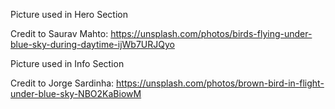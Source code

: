 Picture used in Hero Section

Credit to Saurav Mahto: https://unsplash.com/photos/birds-flying-under-blue-sky-during-daytime-ijWb7URJQyo

Picture used in Info Section

Credit to Jorge Sardinha: https://unsplash.com/photos/brown-bird-in-flight-under-blue-sky-NBO2KaBiowM
